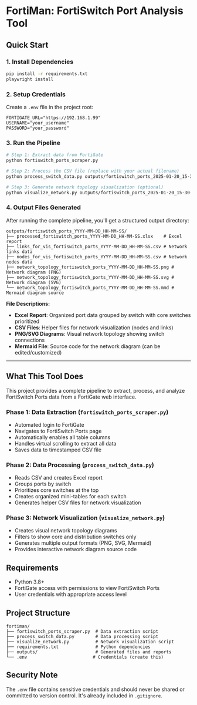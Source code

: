 # FortiMan: FortiSwitch Port Analysis Tool

## Quick Start

### 1. Install Dependencies
```bash
pip install -r requirements.txt
playwright install
```

### 2. Setup Credentials
Create a `.env` file in the project root:
```dotenv
FORTIGATE_URL="https://192.168.1.99"
USERNAME="your_username"
PASSWORD="your_password"
```

### 3. Run the Pipeline
```bash
# Step 1: Extract data from FortiGate
python fortiswitch_ports_scraper.py

# Step 2: Process the CSV file (replace with your actual filename)
python process_switch_data.py outputs/fortiswitch_ports_2025-01-20_15-30-45.csv

# Step 3: Generate network topology visualization (optional)
python visualize_network.py outputs/fortiswitch_ports_2025-01-20_15-30-45
```

### 4. Output Files Generated

After running the complete pipeline, you'll get a structured output directory:

```
outputs/fortiswitch_ports_YYYY-MM-DD_HH-MM-SS/
├── processed_fortiswitch_ports_YYYY-MM-DD_HH-MM-SS.xlsx    # Excel report
├── links_for_vis_fortiswitch_ports_YYYY-MM-DD_HH-MM-SS.csv # Network links data
├── nodes_for_vis_fortiswitch_ports_YYYY-MM-DD_HH-MM-SS.csv # Network nodes data
├── network_topology_fortiswitch_ports_YYYY-MM-DD_HH-MM-SS.png # Network diagram (PNG)
├── network_topology_fortiswitch_ports_YYYY-MM-DD_HH-MM-SS.svg # Network diagram (SVG)
└── network_topology_fortiswitch_ports_YYYY-MM-DD_HH-MM-SS.mmd # Mermaid diagram source
```

**File Descriptions:**
- **Excel Report**: Organized port data grouped by switch with core switches prioritized
- **CSV Files**: Helper files for network visualization (nodes and links)
- **PNG/SVG Diagrams**: Visual network topology showing switch connections
- **Mermaid File**: Source code for the network diagram (can be edited/customized)

---

## What This Tool Does

This project provides a complete pipeline to extract, process, and analyze FortiSwitch Ports data from a FortiGate web interface.

### Phase 1: Data Extraction (`fortiswitch_ports_scraper.py`)
- Automated login to FortiGate
- Navigates to FortiSwitch Ports page
- Automatically enables all table columns
- Handles virtual scrolling to extract all data
- Saves data to timestamped CSV file

### Phase 2: Data Processing (`process_switch_data.py`)
- Reads CSV and creates Excel report
- Groups ports by switch
- Prioritizes core switches at the top
- Creates organized mini-tables for each switch
- Generates helper CSV files for network visualization

### Phase 3: Network Visualization (`visualize_network.py`)
- Creates visual network topology diagrams
- Filters to show core and distribution switches only
- Generates multiple output formats (PNG, SVG, Mermaid)
- Provides interactive network diagram source code

## Requirements

- Python 3.8+
- FortiGate access with permissions to view FortiSwitch Ports
- User credentials with appropriate access level

## Project Structure

```
fortiman/
├── fortiswitch_ports_scraper.py  # Data extraction script
├── process_switch_data.py        # Data processing script
├── visualize_network.py          # Network visualization script
├── requirements.txt              # Python dependencies
├── outputs/                      # Generated files and reports
└── .env                         # Credentials (create this)
```

## Security Note

The `.env` file contains sensitive credentials and should never be shared or committed to version control. It's already included in `.gitignore`. 